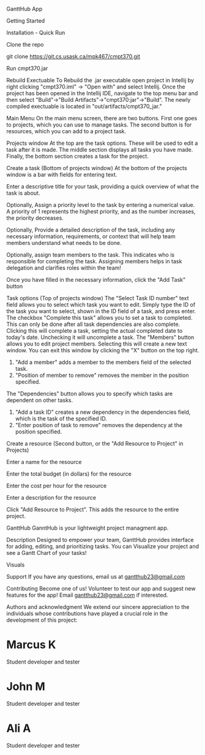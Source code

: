 GanttHub App

Getting Started

Installation - Quick Run

Clone the repo

git clone https://git.cs.usask.ca/mpk467/cmpt370.git



Run cmpt370.jar


Rebuild Exectuable
To Rebuild the .jar executable open project in Intellij by right clicking "cmpt370.iml" -> "Open with" and select Intellij. Once the project has been opened in the Intellij IDE, navigate to the top menu bar and then select "Build"->"Build Artifacts"->"cmpt370:jar"->"Build".
The newly compiled exectuable is located in "out/artifacts/cmpt370_jar."

Main Menu
On the main menu screen, there are two buttons. First one goes to projects, which you can use to manage tasks.
The second button is for resources, which you can add to a project task.

Projects window
At the top are the task options. These will be used to edit a task after it is made.
The middle section displays all tasks you have made.
Finally, the bottom section creates a task for the project.

Create a task (Bottom of projects window)
At the bottom of the projects window is a bar with fields for entering text.


Enter a descriptive title for your task, providing a quick overview of what the task is about.


Optionally, Assign a priority level to the task by entering a numerical value. A priority of 1 represents the highest priority, and as the number increases, the priority decreases.


Optionally, Provide a detailed description of the task, including any necessary information, requirements, or context that will help team members understand what needs to be done.


Optionally, assign team members to the task. This indicates who is responsible for completing the task. Assigning members helps in task delegation and clarifies roles within the team!


Once you have filled in the necessary information, click the "Add Task" button




Task options (Top of projects window)
The "Select Task ID number" text field allows you to select which task you want to edit. Simply type the ID of the task you want to select, shown in the ID field of a task, and press enter.
The checkbox "Complete this task" allows you to set a task to completed. This can only be done after all task dependencies are also complete. Clicking this will complete a task, setting the actual completed date to today's date. Unchecking it will uncomplete a task.
The "Members" button allows you to edit project members. Selecting this will create a new text window. You can exit this window by clicking the "X" button on the top right.

1. "Add a member" adds a member to the members field of the selected task.
2. "Position of member to remove" removes the member in the position specified.


The "Dependencies" button allows you to specify which tasks are dependent on other tasks.

1. "Add a task ID" creates a new dependency in the dependencies field, which is the task of the specified ID. 
2. "Enter position of task to remove" removes the dependency at the position specified.



Create a resource (Second button, or the "Add Resource to Project" in Projects)


Enter a name for the resource


Enter the total budget (in dollars) for the resource


Enter the cost per hour for the resource


Enter a description for the resource


Click "Add Resource to Project". This adds the resource to the entire project.



GanttHub
GanntHub is your lightweight project managment app.

Description
Designed to empower your team, GanttHub provides interface for adding, editing, and prioritizing tasks.
You can Visualize your project and see a Gantt Chart of your tasks!

Visuals


Support
If you have any questions, email us at gantthub23@gmail.com

Contributing
Become one of us! Volunteer to test our app and suggest new features for the app!
Email gantthub23@gmail.com if interested.

Authors and acknowledgment
We extend our sincere appreciation to the individuals whose contributions have played a crucial role in the development of this project:

# Marcus K
Student developer and tester
# John M
Student developer and tester
# Ali A
Student developer and tester
